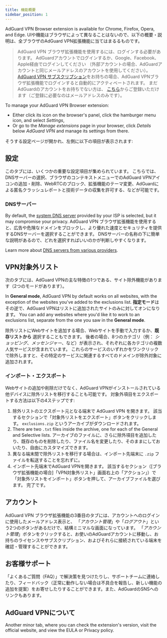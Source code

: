 ```yaml
---
title: 機能概要
sidebar_position: 1
---
```


AdGuard VPN Browser extension is available for Chrome, Firefox, Opera, and Edge. UIや機能はブラウザによって異なることはないので、以下の概要・説明は、全ブラウザのAdGuard VPN拡張機能に当てはまるるものです。

> AdGuard VPN ブラウザ拡張機能を使用するには、ログインする必要があります。 AdGuardアカウントでログインするか、Google、Facebook、Apple経由でログインしてください （外部アカウントの場合、AdGuardアカウントと同じメールアドレスのアカウントを使用してください）。 [AdGuard VPN サブスクリプション](/general/subscription.md)をお持ちの場合、AdGuard VPNブラウザ拡張機能でログインすると自動的にアクティベートされます。 まだAdGuardのアカウントをお持ちでない方は、 [こちら](https://auth.adguard.com/registration.html)からご登録いただけます（ご登録に必要なのはメールアドレスのみです）。

To manage your AdGuard VPN Browser extension:

- Either click its icon on the browser's panel, click the hamburger menu icon, and select *Settings*,
- Or go to the *Manage extensions* page in your browser, click *Details* below *AdGuard VPN* and manage its settings from there.

そうする設定ページが開かれ、左側に以下の項目が表示されます:

## 設定

このタブには、いくつかの重要な設定項目が集められています。 こちらでは、DNSサーバーの選択、ブラウザのコンテキストメニューでのAdGuard VPNアイコンの追加・削除、WebRTCのブロック、拡張機能のテーマ変更、AdGuardによる匿名クラッシュレポートと技術データの収集を許可する、などが可能です。

### DNSサーバー

By default, the [system DNS server](https://adguard-dns.io/kb/general/dns-filtering/#what-is-dns) provided by your ISP is selected, but it may compromise your privacy. AdGuard VPN ブラウザ拡張機能を使用すると、広告や危険なドメインをブロックし、より優れた速度とセキュリティを提供するDNSサーバーを選択することができます。 DNSサーバーの名称の下に簡単な説明があるので、どれを選択すればいいのかが判断しやすくなります。

Learn more about [DNS servers from various providers](https://adguard-dns.io/kb/general/dns-providers/).

## VPN対象外リスト

次のタブには、AdGuard VPNの主な特徴の1つである、サイト除外機能があります（2つのモードがあります）。

In **General mode**, AdGuard VPN by default works on all websites, with the exception of the websites you've added to the exclusions list. **指定モード**はその逆で、AdGuard VPNはリストに追加されたサイトのみに対してオンになります。 You can add any websites where you'd like it to work to an exclusions list, separate from the one you saw in the **General mode**.

除外リストにWebサイトを追加する場合、Webサイトを手動で入力するか、**既存リストから** 選択することもできます。 後者の場合、8つのカテゴリ（例： *ショッピング*、*メッセンジャー*、など）が表示され、それぞれに各カテゴリの複数人気サービスが含まれています。 これらのサービスのいずれかをワンクリックで除外しますと、その特定のサービスに関連するすべてのドメインが除外対象に追加されます。

### インポート・エクスポート

Webサイトの追加や削除だけでなく、AdGuard VPNがインストールされている他デバイスに除外リストを移行することも可能です。 対象外項目をエクスポートする方法は以下の4ステップです:

1. 除外リストのエクスポート元となる端末で AdGuard VPN を開きます。 該当するセクションで「対象外リストをエクスポート」ボタンをクリックします。 `exclusions.zip` というアーカイブがダウンロードされます。
2. There are two `.txt` files inside the archive, one for each of the General and Selective lists. アーカイブのファイルに、さらに除外項目を追加したり、既存のものを削除したり、ファイル名を変更したり、そのままにしておいたり、自由にカスタマイズできます。
3. 異なる端末間で除外リストを移行する場合は、インポート先端末に `.zip` ファイルを転送することを忘れずに。
4. インポート先端末でAdGuard VPNを開きます。 該当するセクション（[ブラウザ拡張機能の場合]「VPN対象外リスト」画面右上の「アクション」）で「対象外リストをインポート」ボタンを押して、アーカイブファイルを選びます。 完了です。

## アカウント

AdGuard VPN ブラウザ拡張機能の3番目のタブには、アカウントへのログインに使用したメールアドレス表示と、 「*アカウント管理*」や「*ログアウト*」という2つのボタンがあるだけで、結構ミニマルな画面になっています。 「*アカウント管理*」ボタンをクリックすると、お使いのAdGuardアカウントに移動し、お持ちのライセンスやサブスクリプション、およびそれらに接続されている端末を確認・管理することができます。

## お客様サポート

「よくあるご質問（FAQ）」で解決策を見つけたりし、サポートチームに連絡したり、フィードバック（正常に動作しない場合は不具合を報告し、新しい機能の追加を提案）をお寄せしたりすることができます。また、AdGuardのSNSへのリンクもあります。

## AdGuard VPNについて

Another minor tab, where you can check the extension's version, visit the official website, and view the EULA or Privacy policy.

